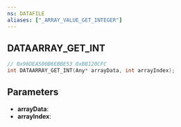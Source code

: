 ```yaml
---
ns: DATAFILE
aliases: ["_ARRAY_VALUE_GET_INTEGER"]
---
```

## DATAARRAY_GET_INT

```c
// 0x96DEA500B6EBBE53 0xBB120CFC
int DATAARRAY_GET_INT(Any* arrayData, int arrayIndex);
```

## Parameters
* **arrayData**:
* **arrayIndex**:
